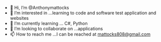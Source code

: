 - 👋 Hi, I’m @Anthonymattocks
- 👀 I’m interested in ...learning to code and software test application and websites
- 🌱 I’m currently learning ... C#, Python
- 💞️ I’m looking to collaborate on ...applications
- 📫 How to reach me ...I can be reached at mattocks808@gmail.com

<!---
Anthonymattocks/Anthonymattocks is a ✨ special ✨ repository because its `README.md` (this file) appears on your GitHub profile.
You can click the Preview link to take a look at your changes.
--->
